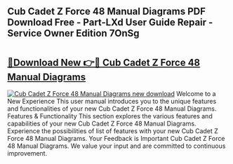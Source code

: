## Cub Cadet Z Force 48 Manual Diagrams PDF Download Free - Part-LXd User Guide Repair - Service Owner Edition 7OnSg

# <h2><a href="http://bc73198.oget.top/?id=Cub+Cadet+Z+Force+48+Manual+Diagrams">🔗Download New 👉🔴 Cub Cadet Z Force 48 Manual Diagrams</a></h2>

[![Cub Cadet Z Force 48 Manual Diagrams new download](https://i.imgur.com/5g1atiW.png)](http://bc73198.oget.top/?id=Cub+Cadet+Z+Force+48+Manual+Diagrams)
Welcome to a New Experience This user manual introduces you to the unique features and functionalities of your new Cub Cadet Z Force 48 Manual Diagrams. Features & Functionality This section explores the various features and capabilities of your new Cub Cadet Z Force 48 Manual Diagrams. Experience the possibilities of list of features with your new Cub Cadet Z Force 48 Manual Diagrams. Your Feedback is Important Cub Cadet Z Force 48 Manual Diagrams. We value your input and are committed to continuous improvement.

